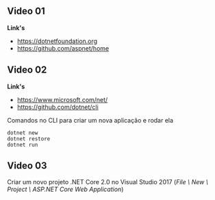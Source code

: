 ## Video 01

**Link's** 
- https://dotnetfoundation.org
- https://github.com/aspnet/home

## Video 02

**Link's**
- https://www.microsoft.com/net/
- https://github.com/dotnet/cli
&nbsp;

Comandos no CLI para criar um nova aplicação e rodar ela
```
dotnet new
dotnet restore
dotnet run
```

## Video 03

Criar um novo projeto .NET Core 2.0 no Visual Studio 2017 (*File \ New \ Project \ ASP.NET Core Web Application*)
